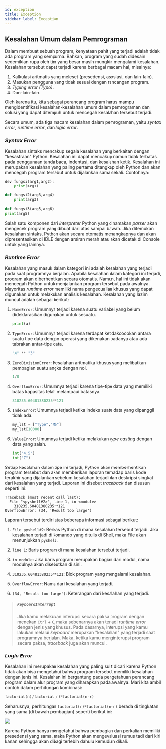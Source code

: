 ```yaml
---
id: exception
title: Exception
sidebar_label: Exception
---
```


## Kesalahan Umum dalam Pemrograman

Dalam membuat sebuah program, kenyataan pahit yang terjadi adalah tidak ada program yang sempurna. Bahkan, program yang sudah didesain sedemikian rupa oleh tim yang besar masih mungkin mengalami kesalahan. Kesalahan tersebut dapat terjadi karena berbagai macam hal, misalnya:

1. Kalkulasi aritmatis yang meleset (presedensi, asosiasi, dan lain-lain).
2. Masukan pengguna yang tidak sesuai dengan rancangan program.
3. *Typing error (Typo)*.
4. Dan-lain-lain.

Oleh karena itu, kita sebagai perancang program harus mampu mengidentifikasi kesalahan-kesalahan umum dalam pemrograman dan solusi yang dapat ditempuh untuk mencegah kesalahan tersebut terjadi.

Secara umum, ada tiga macam kesalahan dalam pemrograman, yaitu *syntax error*, *runtime error*, dan *logic error*.

### *Syntax Error*

Kesalahan sintaks mencakup segala kesalahan yang berkaitan dengan "kesastraan" Python. Kesalahan ini dapat mencakup namun tidak terbatas pada penggunaan tanda baca, indentasi, dan kesalahan ketik. Kesalahan ini merupakan kesalahan yang paling pertama ditangkap oleh Python dan akan mencegah program tersebut untuk dijalankan sama sekali. Contohnya:

~~~python
dev fungsi(arg1,arg2):
    print(arg1)

def fungsi2(arg3,arg4)
	print(arg3)
    
def fungsi3(arg5,arg6):
print(arg5)
~~~

Salah satu komponen dari *interpreter* Python yang dinamakan *parser* akan mengecek program yang dibuat dari atas sampai bawah. Jika ditemukan kesalahan sintaks, Python akan secara otomatis menangkapnya dan akan dipresentasikan di IDLE dengan arsiran merah atau akan dicetak di Console untuk yang lainnya.

### *Runtime Error*

Kesalahan yang masuk dalam kategori ini adalah kesalahan yang terjadi pada saat programnya berjalan. Apabila kesalahan dalam kategori ini terjadi, program akan diberhentikan secara otomatis. Namun, hal ini tidak akan mencegah Python untuk menjalankan program tersebut pada awalnya. Mayoritas *runtime error* memiliki nama pengecualian khusus yang dapat digunakan untuk melakukan analisis kesalahan. Kesalahan yang lazim muncul adalah sebagai berikut:

1. <code>NameError</code>: Umumnya terjadi karena suatu variabel yang belum dideklarasikan digunakan untuk sesuatu.

   ~~~python
   print(a)
   ~~~

2. <code>TypeError</code>: Umumnya terjadi karena terdapat ketidakcocokan antara suatu tipe data dengan operasi yang dikenakan padanya atau ada tabrakan antar-tipe data.

   ~~~python
   "A" ** "3"
   ~~~

3. <code>ZeroDivisionError</code>: Kesalahan aritmatika khusus yang melibatkan pembagian suatu angka dengan nol.

   ~~~python
   1/0
   ~~~

4. <code>OverflowError</code>: Umumnya terjadi karena tipe-tipe data yang memiliki batas kapasitas telah melampaui batasnya.

   ~~~python
   310235.60481380235**121
   ~~~

5. <code>IndexError</code>: Umumnya terjadi ketika indeks suatu data yang dipanggil tidak ada.

   ~~~python
   my_lst = ["Type","Me"]
   my_lst[10000]
   ~~~

6. <code>ValueError</code>: Umumnya terjadi ketika melakukan *type casting* dengan data yang salah.

   ~~~python
   int("4.5")
   int("Z")
   ~~~

Setiap kesalahan dalam tipe ini terjadi, Python akan memberhentikan program tersebut dan akan memberikan laporan terhadap baris kode terakhir yang dijalankan sebelum kesalahan terjadi dan deskripsi singkat dari kesalahan yang terjadi. Laporan ini disebut *traceback* dan disusun seperti ini:

~~~
Traceback (most recent call last):
  File "<pyshell#2>", line 1, in <module>
    310235.60481380235**121
OverflowError: (34, 'Result too large')
~~~

Laporan tersebut terdiri atas beberapa informasi sebagai berikut:

1. <code>File pyshell#2</code>: Berkas Python di mana kesalahan tersebut terjadi. Jika kesalahan terjadi di komando yang ditulis di Shell, maka File akan menunjukkan <code>pyshell</code>.

2. <code>line 1</code>: Baris program di mana kesalahan tersebut terjadi.

3. <code>in module</code>: Jika baris program merupakan bagian dari modul, nama modulnya akan disebutkan di sini.

4. <code>310235.60481380235**121</code>: Blok program yang mengalami kesalahan.

5. <code>OverflowError</code>: Nama dari kesalahan yang terjadi.

6. <code>(34, 'Result too large')</code>: Keterangan dari kesalahan yang terjadi.

> ##### <code>KeyboardInterrupt</code>
>
> Jika kamu melakukan interupsi secara paksa program dengan menekan <code>Ctrl</code> + <code>C</code>, maka sebenarnya akan terjadi *runtime error* dengan jenis yang khusus. Pada dasarnya, interupsi yang kamu lakukan melalui *keyboard* merupakan "kesalahan" yang terjadi saat programnya berjalan. Maka, ketika kamu menginterupsi program secara paksa, *traceback* juga akan muncul.

### *Logic Error*

Kesalahan ini merupakan kesalahan yang paling sulit dicari karena Python tidak akan bisa mengetahui bahwa program tersebut memiliki kesalahan dengan jenis ini. Kesalahan ini bergantung pada pengetahuan perancang program dalam alur program yang diharapkan pada awalnya. Mari kita ambil contoh dalam perhitungan kombinasi:

~~~python
factorial(n)/factorial(r)*factorial(n-r)
~~~

Seharusnya, perhitungan <code>factorial(r)*factorial(n-r)</code> berada di tingkatan yang sama (di bawah pembagian) seperti berikut ini:

![](assets/combi.png)

Karena Python hanya mengetahui bahwa pembagian dan perkalian memiliki presedensi yang sama, maka Python akan mengevaluasi rumus tadi dari kiri kanan sehingga akan dibagi terlebih dahulu kemudian dikali.